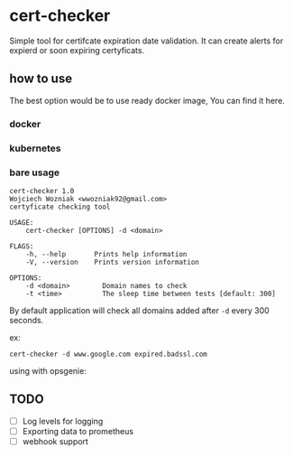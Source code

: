 # cert-checker
Simple tool for certifcate expiration date validation. It can create alerts for expierd or soon expiring certyficats.

## how to use
The best option would be to use ready docker image, You can find it here.

### docker

### kubernetes

### bare usage

```
cert-checker 1.0
Wojciech Wozniak <wwozniak92@gmail.com>
certyficate checking tool

USAGE:
    cert-checker [OPTIONS] -d <domain>

FLAGS:
    -h, --help       Prints help information
    -V, --version    Prints version information

OPTIONS:
    -d <domain>        Domain names to check
    -t <time>          The sleep time between tests [default: 300]
```
By default application will check all domains added after `-d` every 300 seconds.

ex:
```
cert-checker -d www.google.com expired.badssl.com
```

using with opsgenie:




## TODO

- [ ] Log levels for logging
- [ ] Exporting data to prometheus
- [ ] webhook support